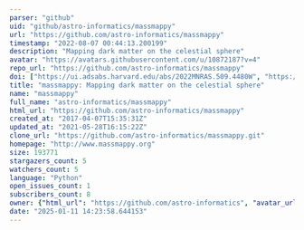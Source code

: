 ```yaml
---
parser: "github"
uid: "github/astro-informatics/massmappy"
url: "https://github.com/astro-informatics/massmappy"
timestamp: "2022-08-07 00:44:13.200199"
description: "Mapping dark matter on the celestial sphere"
avatar: "https://avatars.githubusercontent.com/u/10872187?v=4"
repo_url: "https://github.com/astro-informatics/massmappy"
doi: ["https://ui.adsabs.harvard.edu/abs/2022MNRAS.509.4480W", "https://ui.adsabs.harvard.edu/abs/2022ascl.soft07035W/abstract"]
title: "massmappy: Mapping dark matter on the celestial sphere"
name: "massmappy"
full_name: "astro-informatics/massmappy"
html_url: "https://github.com/astro-informatics/massmappy"
created_at: "2017-04-07T15:35:31Z"
updated_at: "2021-05-28T16:15:22Z"
clone_url: "https://github.com/astro-informatics/massmappy.git"
homepage: "http://www.massmappy.org"
size: 193771
stargazers_count: 5
watchers_count: 5
language: "Python"
open_issues_count: 1
subscribers_count: 8
owner: {"html_url": "https://github.com/astro-informatics", "avatar_url": "https://avatars.githubusercontent.com/u/10872187?v=4", "login": "astro-informatics", "type": "Organization"}
date: "2025-01-11 14:23:58.644153"
---
```

